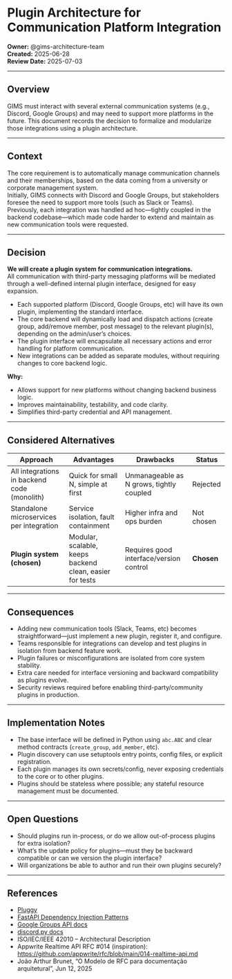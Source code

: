 # Plugin Architecture for Communication Platform Integration

**Owner:** @gims-architecture-team  
**Created:** 2025-06-28  
**Review Date:** 2025-07-03  

---

## Overview

GIMS must interact with several external communication systems (e.g., Discord, Google Groups) and may need to support more platforms in the future. This document records the decision to formalize and modularize those integrations using a plugin architecture.

---

## Context

The core requirement is to automatically manage communication channels and their memberships, based on the data coming from a university or corporate management system.  
Initially, GIMS connects with Discord and Google Groups, but stakeholders foresee the need to support more tools (such as Slack or Teams).  
Previously, each integration was handled ad hoc—tightly coupled in the backend codebase—which made code harder to extend and maintain as new communication tools were requested.

---

## Decision

**We will create a plugin system for communication integrations.**  
All communication with third-party messaging platforms will be mediated through a well-defined internal plugin interface, designed for easy expansion.

- Each supported platform (Discord, Google Groups, etc) will have its own plugin, implementing the standard interface.
- The core backend will dynamically load and dispatch actions (create group, add/remove member, post message) to the relevant plugin(s), depending on the admin/user’s choices.
- The plugin interface will encapsulate all necessary actions and error handling for platform communication.
- New integrations can be added as separate modules, without requiring changes to core backend logic.

**Why:**  
- Allows support for new platforms without changing backend business logic.
- Improves maintainability, testability, and code clarity.
- Simplifies third-party credential and API management.

---

## Considered Alternatives

| Approach                                      | Advantages                                                | Drawbacks                                  | Status      |
|------------------------------------------------|-----------------------------------------------------------|---------------------------------------------|-------------|
| All integrations in backend code (monolith)    | Quick for small N, simple at first                        | Unmanageable as N grows, tightly coupled   | Rejected    |
| Standalone microservices per integration       | Service isolation, fault containment                      | Higher infra and ops burden                | Not chosen  |
| **Plugin system (chosen)**                     | Modular, scalable, keeps backend clean, easier for tests  | Requires good interface/version control     | **Chosen**  |

---

## Consequences

- Adding new communication tools (Slack, Teams, etc) becomes straightforward—just implement a new plugin, register it, and configure.
- Teams responsible for integrations can develop and test plugins in isolation from backend feature work.
- Plugin failures or misconfigurations are isolated from core system stability.
- Extra care needed for interface versioning and backward compatibility as plugins evolve.
- Security reviews required before enabling third-party/community plugins in production.

---

## Implementation Notes

- The base interface will be defined in Python using `abc.ABC` and clear method contracts (`create_group`, `add_member`, etc).
- Plugin discovery can use setuptools entry points, config files, or explicit registration.
- Each plugin manages its own secrets/config, never exposing credentials to the core or to other plugins.
- Plugins should be stateless where possible; any stateful resource management must be documented.

---

## Open Questions

- Should plugins run in-process, or do we allow out-of-process plugins for extra isolation?
- What’s the update policy for plugins—must they be backward compatible or can we version the plugin interface?
- Will organizations be able to author and run their own plugins securely?

---

## References

- [Pluggy](https://pluggy.readthedocs.io/en/latest/)
- [FastAPI Dependency Injection Patterns](https://fastapi.tiangolo.com/tutorial/dependencies/)
- [Google Groups API docs](https://developers.google.com/admin-sdk/groups-settings/)
- [discord.py docs](https://discordpy.readthedocs.io/en/stable/)
- ISO/IEC/IEEE 42010 – Architectural Description  
- Appwrite Realtime API RFC #014 (inspiration): https://github.com/appwrite/rfc/blob/main/014-realtime-api.md  
- João Arthur Brunet, “O Modelo de RFC para documentação arquitetural”, Jun 12, 2025  
